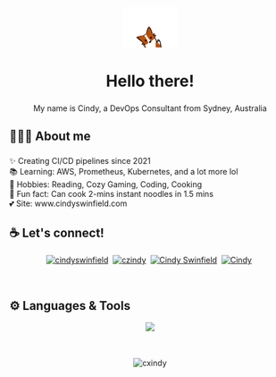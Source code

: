 <p align="center" ><img src="./images/cute-wave-small-fox.gif" width="100px"/></p>
<h1 align="center">Hello there!</h1>

###

<p align="center">My name is Cindy, a DevOps Consultant from Sydney, Australia</p>

###

## 👩🏻‍💻 About me

###

<p align="left">
✨ Creating CI/CD pipelines since 2021 <br>
📚 Learning: AWS, Prometheus, Kubernetes, and a lot more lol <br>
🌱 Hobbies: Reading, Cozy Gaming, Coding, Cooking <br>
🎲 Fun fact: Can cook 2-mins instant noodles in 1.5 mins <br>
💕 Site: www.cindyswinfield.com
</p>

###

## ☕ Let's connect!
<p align="center">
    <a href="https://linkedin.com/in/cindyswinfield"><img align="center" src="https://img.shields.io/badge/LinkedIn-0077B5?style=for-the-badge&logo=linkedin&logoColor=white" alt="cindyswinfield" /></a>&nbsp;
    <a href="https://instagram.com/czindy"><img align="center" src="https://img.shields.io/badge/Instagram-E4405F?style=for-the-badge&logo=instagram&logoColor=white" alt="czindy" /></a>&nbsp;
    <a href="https://www.facebook.com/cindyswinfield/"><img align="center" src="https://img.shields.io/badge/Facebook-1877F2?style=for-the-badge&logo=facebook&logoColor=white" alt="Cindy Swinfield" /></a>&nbsp;
    <a href="https://www.goodreads.com/user/show/174898599-cindy"><img align="center" src="https://img.shields.io/badge/Goodreads-372213?style=for-the-badge&logo=goodreads&logoColor=white" alt="Cindy" /></a>&nbsp;
</p>
<br>

## ⚙️ Languages & Tools
<p align="center">
  <a href="https://skillicons.dev">
    <img src="https://skillicons.dev/icons?i=html,css,sass,js,bootstrap,jquery,git,docker,ps,powershell,php,materialui,react,figma,azure,github,vscode,visualstudio&perline=9" />
  </a>
</p>
<br>
<p align="center"> <img src="https://komarev.com/ghpvc/?username=cxindy&label=Profile%20views&color=0e75b6&style=flat" alt="cxindy" /></p>
